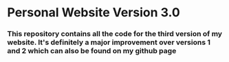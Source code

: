 <h1>Personal Website Version 3.0</h1>
<h3>This repository contains all the code for the third version of my website. It's definitely a major improvement over versions 1 and 2 which can also be found on my github page</h3>
